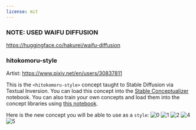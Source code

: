 ```yaml
---
license: mit
---
```

### NOTE: USED WAIFU DIFFUSION
<https://huggingface.co/hakurei/waifu-diffusion>
### hitokomoru-style
Artist: <https://www.pixiv.net/en/users/30837811>

This is the `<hitokomoru-style>` concept taught to Stable Diffusion via Textual Inversion. You can load this concept into the [Stable Conceptualizer](https://colab.research.google.com/github/huggingface/notebooks/blob/main/diffusers/stable_conceptualizer_inference.ipynb) notebook. You can also train your own concepts and load them into the concept libraries using [this notebook](https://colab.research.google.com/github/huggingface/notebooks/blob/main/diffusers/sd_textual_inversion_training.ipynb).

Here is the new concept you will be able to use as a `style`:
![<hitokomoru-style> 0](https://huggingface.co/sd-concepts-library/hitokomoru-style/resolve/main/concept_images/0.jpeg)
![<hitokomoru-style> 1](https://huggingface.co/sd-concepts-library/hitokomoru-style/resolve/main/concept_images/3.jpeg)
![<hitokomoru-style> 2](https://huggingface.co/sd-concepts-library/hitokomoru-style/resolve/main/concept_images/5.jpeg)
![<hitokomoru-style> 4](https://huggingface.co/sd-concepts-library/hitokomoru-style/resolve/main/concept_images/1.jpeg)
![<hitokomoru-style> 5](https://huggingface.co/sd-concepts-library/hitokomoru-style/resolve/main/concept_images/2.jpeg)


